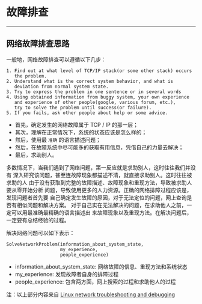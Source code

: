 # 故障排查

----

## 网络故障排查思路

一般地，网络故障排查可以遵循以下几步：

    1. Find out at what level of TCP/IP stack(or some other stack) occurs 
       the problem.
    2. Understand what is the correct system behavior, and what is 
       deviation from normal system state.
    3. Try to express the problem in one sentence or in several words
    4. Using obtained information from buggy system, your own experience 
       and experience of other people(google, various forum, etc.), 
       try to solve the problem until success(or failure).
    5. If you fails, ask other people about help or some advice.
    

 * 首先，确定发生的网络故障属于 TCP / IP 的那一层；
 * 其次，理解在正常情况下，系统的状态应该是怎么样的；
 * 然后，使用最 `准确` 的语言描述问题；
 * 然后，在故障系统中尽可能多的获取有用信息，凭借自己的力量去解决；
 * 最后，求助别人。

多数情况下，当我们遇到了网络问题，第一反应就是求助别人，这时往往我们并没有
深入研究该问题，甚至连故障现象都描述不清，就直接求助别人。这时往往被求助的人
由于没有获取到完整的故障描述、故障现象和重现方法，导致被求助人要从零开始分析
问题，导致使用更多的人力资源。正确的网络排障过程应该是，发现问题者首先要
自己确定发生故障的原因，对于无法定位的问题，网上查询是否有相似问题和解决方案。
对于自己实在无法解决的问题，在求助他人之前，一定可以用最准确最精确的语言描述出
来故障现象以及重现方法。在解决问题后，一定要有总结经验的过程。


解决网络问题可以如下表示：

    SolveNetworkProblem(information_about_system_state,
                        my_experience,
                        people_experience)


 * information_about_system_state: 网络故障的信息、重现方法和系统状态
 * my_experience: 发现故障者自身的排障过程
 * people_experience: 包含两方面，网上搜索的过程和求助他人的过程





注：以上部分内容来自 [Linux network troubleshooting and debugging](http://unix.stackexchange.com/questions/50098/linux-network-troubleshooting-and-debugging)
